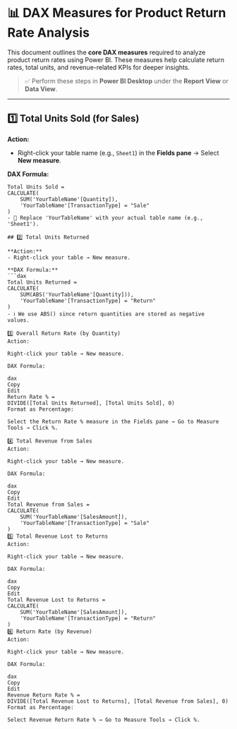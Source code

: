 # 📊 DAX Measures for Product Return Rate Analysis

This document outlines the **core DAX measures** required to analyze product return rates using Power BI. These measures help calculate return rates, total units, and revenue-related KPIs for deeper insights.

> ✅ Perform these steps in **Power BI Desktop** under the **Report View** or **Data View**.

---

## 1️⃣ Total Units Sold (for Sales)

**Action:**
- Right-click your table name (e.g., `Sheet1`) in the **Fields pane** → Select **New measure**.

**DAX Formula:**
```dax
Total Units Sold = 
CALCULATE(
    SUM('YourTableName'[Quantity]),
    'YourTableName'[TransactionType] = "Sale"
)
- 🔁 Replace 'YourTableName' with your actual table name (e.g., 'Sheet1').

## 2️⃣ Total Units Returned

**Action:**
- Right-click your table → New measure.

**DAX Formula:**
```dax
Total Units Returned = 
CALCULATE(
    SUM(ABS('YourTableName'[Quantity])),
    'YourTableName'[TransactionType] = "Return"
)
- ℹ️ We use ABS() since return quantities are stored as negative values.

3️⃣ Overall Return Rate (by Quantity)
Action:

Right-click your table → New measure.

DAX Formula:

dax
Copy
Edit
Return Rate % = 
DIVIDE([Total Units Returned], [Total Units Sold], 0)
Format as Percentage:

Select the Return Rate % measure in the Fields pane → Go to Measure Tools → Click %.

4️⃣ Total Revenue from Sales
Action:

Right-click your table → New measure.

DAX Formula:

dax
Copy
Edit
Total Revenue from Sales = 
CALCULATE(
    SUM('YourTableName'[SalesAmount]),
    'YourTableName'[TransactionType] = "Sale"
)
5️⃣ Total Revenue Lost to Returns
Action:

Right-click your table → New measure.

DAX Formula:

dax
Copy
Edit
Total Revenue Lost to Returns = 
CALCULATE(
    SUM('YourTableName'[SalesAmount]),
    'YourTableName'[TransactionType] = "Return"
)
6️⃣ Return Rate (by Revenue)
Action:

Right-click your table → New measure.

DAX Formula:

dax
Copy
Edit
Revenue Return Rate % = 
DIVIDE([Total Revenue Lost to Returns], [Total Revenue from Sales], 0)
Format as Percentage:

Select Revenue Return Rate % → Go to Measure Tools → Click %.